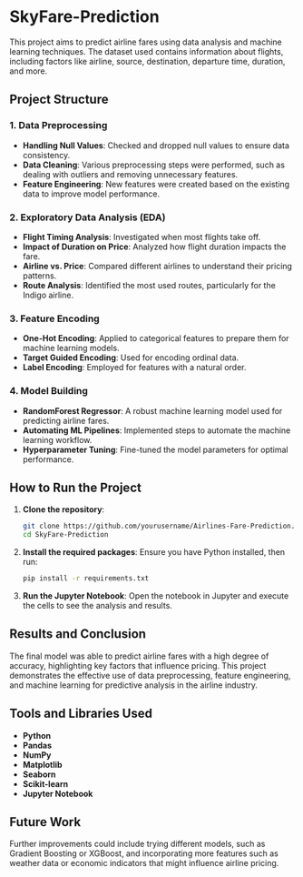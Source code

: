 # SkyFare-Prediction

This project aims to predict airline fares using data analysis and machine learning techniques. The dataset used contains information about flights, including factors like airline, source, destination, departure time, duration, and more.

## Project Structure

### 1. Data Preprocessing
- **Handling Null Values**: Checked and dropped null values to ensure data consistency.
- **Data Cleaning**: Various preprocessing steps were performed, such as dealing with outliers and removing unnecessary features.
- **Feature Engineering**: New features were created based on the existing data to improve model performance.

### 2. Exploratory Data Analysis (EDA)
- **Flight Timing Analysis**: Investigated when most flights take off.
- **Impact of Duration on Price**: Analyzed how flight duration impacts the fare.
- **Airline vs. Price**: Compared different airlines to understand their pricing patterns.
- **Route Analysis**: Identified the most used routes, particularly for the Indigo airline.

### 3. Feature Encoding
- **One-Hot Encoding**: Applied to categorical features to prepare them for machine learning models.
- **Target Guided Encoding**: Used for encoding ordinal data.
- **Label Encoding**: Employed for features with a natural order.

### 4. Model Building
- **RandomForest Regressor**: A robust machine learning model used for predicting airline fares.
- **Automating ML Pipelines**: Implemented steps to automate the machine learning workflow.
- **Hyperparameter Tuning**: Fine-tuned the model parameters for optimal performance.

## How to Run the Project

1. **Clone the repository**:
    ```bash
    git clone https://github.com/yourusername/Airlines-Fare-Prediction.git
    cd SkyFare-Prediction
    ```

2. **Install the required packages**:
    Ensure you have Python installed, then run:
    ```bash
    pip install -r requirements.txt
    ```

3. **Run the Jupyter Notebook**:
    Open the notebook in Jupyter and execute the cells to see the analysis and results.

## Results and Conclusion
The final model was able to predict airline fares with a high degree of accuracy, highlighting key factors that influence pricing. This project demonstrates the effective use of data preprocessing, feature engineering, and machine learning for predictive analysis in the airline industry.

## Tools and Libraries Used
- **Python**
- **Pandas**
- **NumPy**
- **Matplotlib**
- **Seaborn**
- **Scikit-learn**
- **Jupyter Notebook**

## Future Work
Further improvements could include trying different models, such as Gradient Boosting or XGBoost, and incorporating more features such as weather data or economic indicators that might influence airline pricing.
